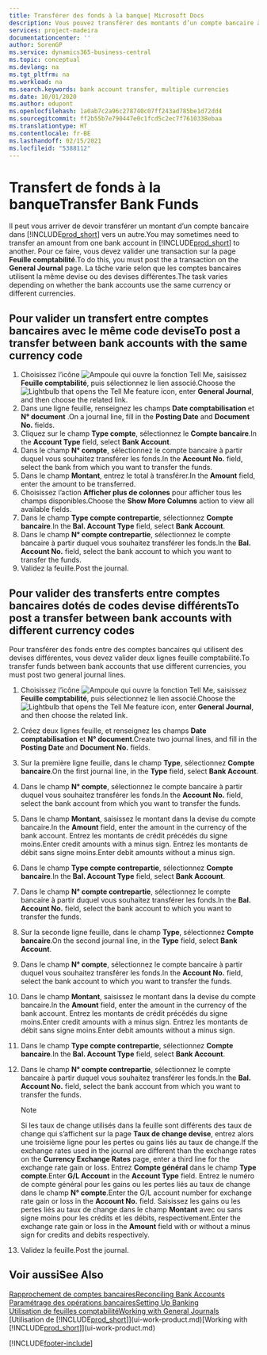 ```yaml
---
title: Transférer des fonds à la banque| Microsoft Docs
description: Vous pouvez transférer des montants d’un compte bancaire à un autre, y compris dans différentes devises, en validant la transaction dans la feuille comptabilité.
services: project-madeira
documentationcenter: ''
author: SorenGP
ms.service: dynamics365-business-central
ms.topic: conceptual
ms.devlang: na
ms.tgt_pltfrm: na
ms.workload: na
ms.search.keywords: bank account transfer, multiple currencies
ms.date: 10/01/2020
ms.author: edupont
ms.openlocfilehash: 1a0ab7c2a96c278740c07ff243ad785be1d72dd4
ms.sourcegitcommit: ff2b55b7e790447e0c1fcd5c2ec7f7610338ebaa
ms.translationtype: HT
ms.contentlocale: fr-BE
ms.lasthandoff: 02/15/2021
ms.locfileid: "5388112"
---
```

# <a name="transfer-bank-funds"></a><span data-ttu-id="5a61d-103">Transfert de fonds à la banque</span><span class="sxs-lookup"><span data-stu-id="5a61d-103">Transfer Bank Funds</span></span>
<span data-ttu-id="5a61d-104">Il peut vous arriver de devoir transférer un montant d’un compte bancaire dans [!INCLUDE[prod_short](includes/prod_short.md)] vers un autre.</span><span class="sxs-lookup"><span data-stu-id="5a61d-104">You may sometimes need to transfer an amount from one bank account in [!INCLUDE[prod_short](includes/prod_short.md)] to another.</span></span> <span data-ttu-id="5a61d-105">Pour ce faire, vous devez valider une transaction sur la page **Feuille comptabilité**.</span><span class="sxs-lookup"><span data-stu-id="5a61d-105">To do this, you must post the a transaction on the **General Journal** page.</span></span> <span data-ttu-id="5a61d-106">La tâche varie selon que les comptes bancaires utilisent la même devise ou des devises différentes.</span><span class="sxs-lookup"><span data-stu-id="5a61d-106">The task varies depending on whether the bank accounts use the same currency or different currencies.</span></span>

## <a name="to-post-a-transfer-between-bank-accounts-with-the-same-currency-code"></a><span data-ttu-id="5a61d-107">Pour valider un transfert entre comptes bancaires avec le même code devise</span><span class="sxs-lookup"><span data-stu-id="5a61d-107">To post a transfer between bank accounts with the same currency code</span></span>
1. <span data-ttu-id="5a61d-108">Choisissez l’icône ![Ampoule qui ouvre la fonction Tell Me](media/ui-search/search_small.png "Dites-moi ce que vous voulez faire"), saisissez **Feuille comptabilité**, puis sélectionnez le lien associé.</span><span class="sxs-lookup"><span data-stu-id="5a61d-108">Choose the ![Lightbulb that opens the Tell Me feature](media/ui-search/search_small.png "Tell me what you want to do") icon, enter **General Journal**, and then choose the related link.</span></span>
2. <span data-ttu-id="5a61d-109">Dans une ligne feuille, renseignez les champs **Date comptabilisation** et **N° document** .</span><span class="sxs-lookup"><span data-stu-id="5a61d-109">On a journal line, fill in the **Posting Date** and **Document No.** fields.</span></span>
3. <span data-ttu-id="5a61d-110">Cliquez sur le champ **Type compte**, sélectionnez le **Compte bancaire**.</span><span class="sxs-lookup"><span data-stu-id="5a61d-110">In the **Account Type** field, select **Bank Account**.</span></span>
4. <span data-ttu-id="5a61d-111">Dans le champ **N° compte**, sélectionnez le compte bancaire à partir duquel vous souhaitez transférer les fonds.</span><span class="sxs-lookup"><span data-stu-id="5a61d-111">In the **Account No.** field, select the bank from which you want to transfer the funds.</span></span>
5. <span data-ttu-id="5a61d-112">Dans le champ **Montant**, entrez le total à transférer.</span><span class="sxs-lookup"><span data-stu-id="5a61d-112">In the **Amount** field, enter the amount to be transferred.</span></span>
6. <span data-ttu-id="5a61d-113">Choisissez l’action **Afficher plus de colonnes** pour afficher tous les champs disponibles.</span><span class="sxs-lookup"><span data-stu-id="5a61d-113">Choose the **Show More Columns** action to view all available fields.</span></span>
7. <span data-ttu-id="5a61d-114">Dans le champ **Type compte contrepartie**, sélectionnez **Compte bancaire**.</span><span class="sxs-lookup"><span data-stu-id="5a61d-114">In the **Bal. Account Type** field, select **Bank Account**.</span></span>
8. <span data-ttu-id="5a61d-115">Dans le champ **N° compte contrepartie**, sélectionnez le compte bancaire à partir duquel vous souhaitez transférer les fonds.</span><span class="sxs-lookup"><span data-stu-id="5a61d-115">In the **Bal. Account No.** field, select the bank account to which you want to transfer the funds.</span></span>
9. <span data-ttu-id="5a61d-116">Validez la feuille.</span><span class="sxs-lookup"><span data-stu-id="5a61d-116">Post the journal.</span></span>

## <a name="to-post-a-transfer-between-bank-accounts-with-different-currency-codes"></a><span data-ttu-id="5a61d-117">Pour valider des transferts entre comptes bancaires dotés de codes devise différents</span><span class="sxs-lookup"><span data-stu-id="5a61d-117">To post a transfer between bank accounts with different currency codes</span></span>
<span data-ttu-id="5a61d-118">Pour transférer des fonds entre des comptes bancaires qui utilisent des devises différentes, vous devez valider deux lignes feuille comptabilité.</span><span class="sxs-lookup"><span data-stu-id="5a61d-118">To transfer funds between bank accounts that use different currencies, you must post two general journal lines.</span></span>

1. <span data-ttu-id="5a61d-119">Choisissez l’icône ![Ampoule qui ouvre la fonction Tell Me](media/ui-search/search_small.png "Dites-moi ce que vous voulez faire"), saisissez **Feuille comptabilité**, puis sélectionnez le lien associé.</span><span class="sxs-lookup"><span data-stu-id="5a61d-119">Choose the ![Lightbulb that opens the Tell Me feature](media/ui-search/search_small.png "Tell me what you want to do") icon, enter **General Journal**, and then choose the related link.</span></span>
2. <span data-ttu-id="5a61d-120">Créez deux lignes feuille, et renseignez les champs **Date comptabilisation** et **N° document**.</span><span class="sxs-lookup"><span data-stu-id="5a61d-120">Create two journal lines, and fill in the **Posting Date** and **Document No.** fields.</span></span>
3. <span data-ttu-id="5a61d-121">Sur la première ligne feuille, dans le champ **Type**, sélectionnez **Compte bancaire**.</span><span class="sxs-lookup"><span data-stu-id="5a61d-121">On the first journal line, in the **Type** field, select **Bank Account**.</span></span>
4. <span data-ttu-id="5a61d-122">Dans le champ **N° compte**, sélectionnez le compte bancaire à partir duquel vous souhaitez transférer les fonds.</span><span class="sxs-lookup"><span data-stu-id="5a61d-122">In the **Account No.** field, select the bank account from which you want to transfer the funds.</span></span>
5. <span data-ttu-id="5a61d-123">Dans le champ **Montant**, saisissez le montant dans la devise du compte bancaire.</span><span class="sxs-lookup"><span data-stu-id="5a61d-123">In the **Amount** field, enter the amount in the currency of the bank account.</span></span> <span data-ttu-id="5a61d-124">Entrez les montants de crédit précédés du signe moins.</span><span class="sxs-lookup"><span data-stu-id="5a61d-124">Enter credit amounts with a minus sign.</span></span> <span data-ttu-id="5a61d-125">Entrez les montants de débit sans signe moins.</span><span class="sxs-lookup"><span data-stu-id="5a61d-125">Enter debit amounts without a minus sign.</span></span>
6. <span data-ttu-id="5a61d-126">Dans le champ **Type compte contrepartie**, sélectionnez **Compte bancaire**.</span><span class="sxs-lookup"><span data-stu-id="5a61d-126">In the **Bal. Account Type** field, select **Bank Account**.</span></span>
7. <span data-ttu-id="5a61d-127">Dans le champ **N° compte contrepartie**, sélectionnez le compte bancaire à partir duquel vous souhaitez transférer les fonds.</span><span class="sxs-lookup"><span data-stu-id="5a61d-127">In the **Bal. Account No.** field, select the bank account to which you want to transfer the funds.</span></span>
8. <span data-ttu-id="5a61d-128">Sur la seconde ligne feuille, dans le champ **Type**, sélectionnez **Compte bancaire**.</span><span class="sxs-lookup"><span data-stu-id="5a61d-128">On the second journal line, in the **Type** field, select **Bank Account**.</span></span>
9. <span data-ttu-id="5a61d-129">Dans le champ **N° compte**, sélectionnez le compte bancaire à partir duquel vous souhaitez transférer les fonds.</span><span class="sxs-lookup"><span data-stu-id="5a61d-129">In the **Account No.** field, select the bank account to which you want to transfer the funds.</span></span>
10. <span data-ttu-id="5a61d-130">Dans le champ **Montant**, saisissez le montant dans la devise du compte bancaire.</span><span class="sxs-lookup"><span data-stu-id="5a61d-130">In the **Amount** field, enter the amount in the currency of the bank account.</span></span> <span data-ttu-id="5a61d-131">Entrez les montants de crédit précédés du signe moins.</span><span class="sxs-lookup"><span data-stu-id="5a61d-131">Enter credit amounts with a minus sign.</span></span> <span data-ttu-id="5a61d-132">Entrez les montants de débit sans signe moins.</span><span class="sxs-lookup"><span data-stu-id="5a61d-132">Enter debit amounts without a minus sign.</span></span>
11. <span data-ttu-id="5a61d-133">Dans le champ **Type compte contrepartie**, sélectionnez **Compte bancaire**.</span><span class="sxs-lookup"><span data-stu-id="5a61d-133">In the **Bal. Account Type** field, select **Bank Account**.</span></span>  
12. <span data-ttu-id="5a61d-134">Dans le champ **N° compte contrepartie**, sélectionnez le compte bancaire à partir duquel vous souhaitez transférer les fonds.</span><span class="sxs-lookup"><span data-stu-id="5a61d-134">In the **Bal. Account No.** field, select the bank account from which you want to transfer the funds.</span></span>

    > [!NOTE]  
    > <span data-ttu-id="5a61d-135">Si les taux de change utilisés dans la feuille sont différents des taux de change qui s’affichent sur la page **Taux de change devise**, entrez alors une troisième ligne pour les pertes ou gains liés au taux de change.</span><span class="sxs-lookup"><span data-stu-id="5a61d-135">If the exchange rates used in the journal are different than the exchange rates on the **Currency Exchange Rates** page, enter a third line for the exchange rate gain or loss.</span></span> <span data-ttu-id="5a61d-136">Entrez **Compte général** dans le champ **Type compte**.</span><span class="sxs-lookup"><span data-stu-id="5a61d-136">Enter **G/L Account** in the **Account Type** field.</span></span> <span data-ttu-id="5a61d-137">Entrez le numéro de compte général pour les gains ou les pertes liés au taux de change dans le champ **N° compte**.</span><span class="sxs-lookup"><span data-stu-id="5a61d-137">Enter the G/L account number for exchange rate gain or loss in the **Account No.** field.</span></span> <span data-ttu-id="5a61d-138">Saisissez les gains ou les pertes liés au taux de change dans le champ **Montant** avec ou sans signe moins pour les crédits et les débits, respectivement.</span><span class="sxs-lookup"><span data-stu-id="5a61d-138">Enter the exchange rate gain or loss in the **Amount** field with or without a minus sign for credits and debits respectively.</span></span>
13. <span data-ttu-id="5a61d-139">Validez la feuille.</span><span class="sxs-lookup"><span data-stu-id="5a61d-139">Post the journal.</span></span>

## <a name="see-also"></a><span data-ttu-id="5a61d-140">Voir aussi</span><span class="sxs-lookup"><span data-stu-id="5a61d-140">See Also</span></span>
[<span data-ttu-id="5a61d-141">Rapprochement de comptes bancaires</span><span class="sxs-lookup"><span data-stu-id="5a61d-141">Reconciling Bank Accounts</span></span>](bank-manage-bank-accounts.md)  
[<span data-ttu-id="5a61d-142">Paramétrage des opérations bancaires</span><span class="sxs-lookup"><span data-stu-id="5a61d-142">Setting Up Banking</span></span>](bank-setup-banking.md)  
[<span data-ttu-id="5a61d-143">Utilisation de feuilles comptabilité</span><span class="sxs-lookup"><span data-stu-id="5a61d-143">Working with General Journals</span></span>](ui-work-general-journals.md)  
<span data-ttu-id="5a61d-144">[Utilisation de [!INCLUDE[prod_short](includes/prod_short.md)]](ui-work-product.md)</span><span class="sxs-lookup"><span data-stu-id="5a61d-144">[Working with [!INCLUDE[prod_short](includes/prod_short.md)]](ui-work-product.md)</span></span>


[!INCLUDE[footer-include](includes/footer-banner.md)]